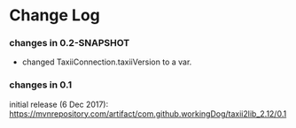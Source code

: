 Change Log
==========

### changes in 0.2-SNAPSHOT  

* changed TaxiiConnection.taxiiVersion to a var.



### changes in 0.1

initial release (6 Dec 2017): 
https://mvnrepository.com/artifact/com.github.workingDog/taxii2lib_2.12/0.1

